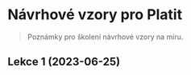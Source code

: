 # Návrhové vzory pro Platit

> Poznámky pro školení návrhové vzory na míru.

## Lekce 1 (2023-06-25)
